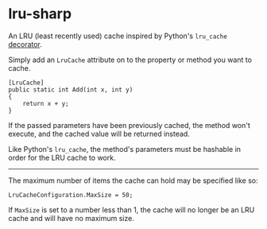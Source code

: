 # lru-sharp

An LRU (least recently used) cache inspired by Python's `lru_cache` [decorator](https://docs.python.org/3/library/functools.html#functools.lru_cache).

Simply add an `LruCache` attribute on to the property or method you want to cache.

```
[LruCache]
public static int Add(int x, int y)
{
    return x + y;
}
```

If the passed parameters have been previously cached, the method won't execute, and the cached value will be returned instead.

Like Python's `lru_cache`, the method's parameters must be hashable in order for the LRU cache to work.

---

The maximum number of items the cache can hold may be specified like so:

```
LruCacheConfiguration.MaxSize = 50;
```

If `MaxSize` is set to a number less than 1, the cache will no longer be an LRU cache and will have no maximum size.
